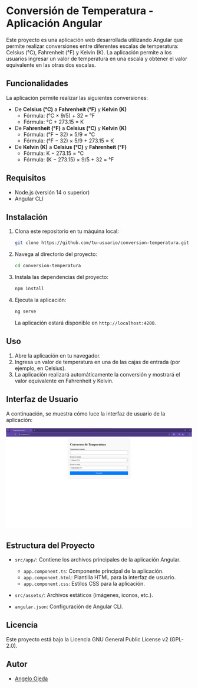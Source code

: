 # Conversión de Temperatura - Aplicación Angular

Este proyecto es una aplicación web desarrollada utilizando Angular que permite realizar conversiones entre diferentes escalas de temperatura: Celsius (°C), Fahrenheit (°F) y Kelvin (K). La aplicación permite a los usuarios ingresar un valor de temperatura en una escala y obtener el valor equivalente en las otras dos escalas.

## Funcionalidades

La aplicación permite realizar las siguientes conversiones:

- De **Celsius (°C)** a **Fahrenheit (°F)** y **Kelvin (K)**
  - Fórmula: (°C × 9/5) + 32 = °F
  - Fórmula: °C + 273.15 = K
- De **Fahrenheit (°F)** a **Celsius (°C)** y **Kelvin (K)**
  - Fórmula: (°F − 32) × 5/9 = °C
  - Fórmula: (°F − 32) × 5/9 + 273.15 = K
- De **Kelvin (K)** a **Celsius (°C)** y **Fahrenheit (°F)**
  - Fórmula: K − 273.15 = °C
  - Fórmula: (K − 273.15) × 9/5 + 32 = °F

## Requisitos

- Node.js (versión 14 o superior)
- Angular CLI

## Instalación

1. Clona este repositorio en tu máquina local:
   ```bash
   git clone https://github.com/tu-usuario/conversion-temperatura.git
   ```

2. Navega al directorio del proyecto:
   ```bash
   cd conversion-temperatura
   ```

3. Instala las dependencias del proyecto:
   ```bash
   npm install
   ```

4. Ejecuta la aplicación:
   ```bash
   ng serve
   ```

   La aplicación estará disponible en `http://localhost:4200`.

## Uso

1. Abre la aplicación en tu navegador.
2. Ingresa un valor de temperatura en una de las cajas de entrada (por ejemplo, en Celsius).
3. La aplicación realizará automáticamente la conversión y mostrará el valor equivalente en Fahrenheit y Kelvin.

## Interfaz de Usuario

A continuación, se muestra cómo luce la interfaz de usuario de la aplicación:

![Interfaz de Usuario](src/assets/ui.png)

## Estructura del Proyecto

- `src/app/`: Contiene los archivos principales de la aplicación Angular.
  - `app.component.ts`: Componente principal de la aplicación.
  - `app.component.html`: Plantilla HTML para la interfaz de usuario.
  - `app.component.css`: Estilos CSS para la aplicación.

- `src/assets/`: Archivos estáticos (imágenes, iconos, etc.).
- `angular.json`: Configuración de Angular CLI.


## Licencia

Este proyecto está bajo la Licencia GNU General Public License v2 (GPL-2.0).

## Autor

- [Angelo Ojeda](https://github.com/AngeloMihaelle)
